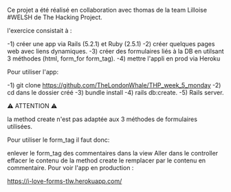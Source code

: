 Ce projet a été réalisé en collaboration avec thomas de la team Lilloise #WELSH de The Hacking Project.

l'exercice consistait à :

-1) créer une app via Rails (5.2.1) et Ruby (2.5.1) 
-2) créer quelques pages web avec liens dynamiques. 
-3) créer des formulaires liés à la DB en utilsant 3 méthodes (html, form_for form_tag). 
-4) mettre l'appli en prod via Heroku

Pour utiliser l'app:

-1) git clone https://github.com/TheLondonWhale/THP_week_5_monday
-2) cd dans le dossier créé
-3) bundle install
-4) rails db:create.
-5) Rails server.

⚠️ ATTENTION ⚠️

la method create n'est pas adaptée aux 3 méthodes de formulaires utilisées.

Pour utiliser le form_tag il faut donc:

enlever le form_tag des commentaires dans la view
Aller dans le controller effacer le contenu de la method create le remplacer par le contenu en commentaire.
Pour voir l'app en production :

https://i-love-forms-tlw.herokuapp.com/
